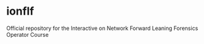 # ionflf
Official repository for the Interactive on Network  Forward Leaning Forensics Operator Course
